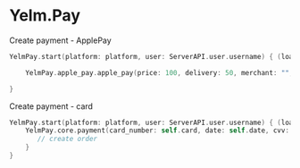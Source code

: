 # Yelm.Pay

Create payment - ApplePay

```swift 
YelmPay.start(platform: platform, user: ServerAPI.user.username) { (load) in

    YelmPay.apple_pay.apple_pay(price: 100, delivery: 50, merchant: "", country: "RU", currency: "RUB")

}
```
Create payment - card

```swift 
YelmPay.start(platform: platform, user: ServerAPI.user.username) { (load) in
    YelmPay.core.payment(card_number: self.card, date: self.date, cvv: self.cvv, merchant: ServerAPI.settings.public_id,  price: self.realm.get_price_full(), currency: "RUB") { (load, response, data)  in
       // create order  
    }
}
```
